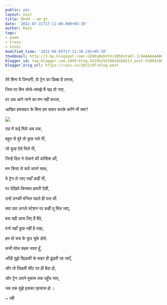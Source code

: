 ```yaml
---
public: yes
layout: post
title: ज़िन्दगी - एक ट्रेन
date: '2012-07-31T17:11:00.000+05:30'
author: RavS
tags: 
- poem 
- train 
- hindi
modified_time: '2012-08-05T17:13:38.241+05:30' 
thumbnail: http://3.bp.blogspot.com/-GZ4Kq8ebXtU/UB5bstaKl-I/AAAAAAAABCo/CUKPpocwsiA/s72-c/IMG\_0746.JPG
blogger_id: tag:blogger.com,1999:blog-5435629330016169213.post-9180410675086647450
blogger_orig_url: https://ravs.in/2012/07/blog-post
---
```


तेरे बिना ये ज़िन्दगी, वो ट्रेन का डिब्बा है लगता,

जिस पर बिन सोचे-समझे मैं चढ़ तो गया,

पर अब आगे जाने का मन नहीं करता,

आखिर हमसफ़र के बिना हम सफ़र करके करेंगे भी क्या?

[![](http://3.bp.blogspot.com/-GZ4Kq8ebXtU/UB5bstaKl-I/AAAAAAAABCo/CUKPpocwsiA/s320/IMG_0746.JPG)](http://3.bp.blogspot.com/-GZ4Kq8ebXtU/UB5bstaKl-I/AAAAAAAABCo/CUKPpocwsiA/s1600/IMG_0746.JPG)

राह में कई मिले अब तक,

बहुत से बुरे तो कुछ भले भी,

जो कुछ ऐसे मिले भी,

जिन्हें दिल ने रोकने की कोशिश की,

मन किया ले चलें अपने साथ,

ये ट्रेन ले जाए जहाँ कहीं भी,

पर देखिये किस्मत हमारी ऐसी,

उन्हें उनकी मंजिल पहले ही पता थी.

क्या पता अगले स्टेशन पर कहीं तू मिल जाए,

बस यही आस लिए हैं बैठे,

वर्ना यहाँ कुछ नहीं है रखा,

हम तो कब के कूद चुके होते.

कभी सोच सहम जाता हूँ,

आँखें तुझे खिड़की के बाहर ही ढूंढती रह जाएँ,

और तो पिछली सीट पर ही बैठा हो,

और ट्रेन अपने मुकाम तक पहुँच जाए,

जब तक मुझे इसका एहसास हो । 

~ रबी 
